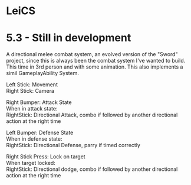# LeiCS

# 5.3 - Still in development

A directional melee combat system, an evolved version of the "Sword" project, since this is always been the combat system I've wanted to build.
This time in 3rd person and with some animation.
This also implements a simil GameplayAbility System.

Left Stick: Movement  
Right Stick: Camera  

Right Bumper: Attack State  
When in attack state:  
RightStick: Directional Attack, combo if followed by another directional action at the right time  

Left Bumper: Defense State  
When in defense state:  
RightStick: Directional Defense, parry if timed correctly  

Right Stick Press: Lock on target  
When target locked:  
RightStick: Directional dodge, combo if followed by another directional action at the right time  
